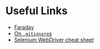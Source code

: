 # Useful Links

* [Faraday](https://github.com/lostisland/faraday)
* [On `.gitignore`s](https://help.github.com/articles/ignoring-files/)
* [Selenium WebDriver cheat sheet](https://gist.github.com/kenrett/7553278)
